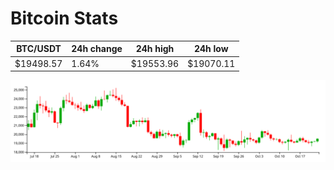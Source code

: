 # Bitcoin Stats

BTC/USDT|24h change|24h high|24h low|
|---|---|---|---|
|$19498.57|1.64%|$19553.96|$19070.11|

<img src="./chart.svg">
